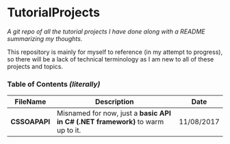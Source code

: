 # TutorialProjects
*A git repo of all the tutorial projects I have done along with a README summarizing my thoughts.*

This repository is mainly for myself to reference (in my attempt to progress), so there will be a lack of technical terminology as I am new to all of these projects and topics.

### Table of Contents *(literally)*
| FileName | Description | Date |
| --- | ----------- | ---- |
| **CSSOAPAPI**  | Misnamed for now, just a **basic API in C# (.NET framework)** to warm up to it. | 11/08/2017